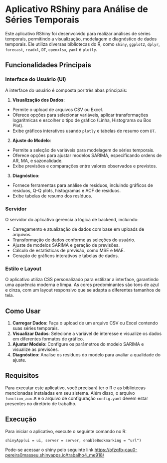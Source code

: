 # Aplicativo RShiny para Análise de Séries Temporais

Este aplicativo RShiny foi desenvolvido para realizar análises de séries temporais, permitindo a visualização, modelagem e diagnóstico de dados temporais. Ele utiliza diversas bibliotecas do R, como `shiny`, `ggplot2`, `dplyr`, `forecast`, `readxl`, `DT`, `openxlsx`, `yaml` e `plotly`.

## Funcionalidades Principais

### Interface do Usuário (UI)

A interface do usuário é composta por três abas principais:

1. **Visualização dos Dados**:
 - Permite o upload de arquivos CSV ou Excel.
 - Oferece opções para selecionar variáveis, aplicar transformações logarítmicas e escolher o tipo de gráfico (Linha, Histograma ou Box Plot).
 - Exibe gráficos interativos usando `plotly` e tabelas de resumo com `DT`.

2. **Ajuste do Modelo**:
 - Permite a seleção de variáveis para modelagem de séries temporais.
 - Oferece opções para ajustar modelos SARIMA, especificando ordens de AR, MA, e sazonalidade.
 - Exibe previsões e comparações entre valores observados e previstos.

3. **Diagnóstico**:
 - Fornece ferramentas para análise de resíduos, incluindo gráficos de resíduos, Q-Q plots, histogramas e ACF de resíduos.
 - Exibe tabelas de resumo dos resíduos.

### Servidor

O servidor do aplicativo gerencia a lógica de backend, incluindo:

- Carregamento e atualização de dados com base em uploads de arquivos.
- Transformação de dados conforme as seleções do usuário.
- Ajuste de modelos SARIMA e geração de previsões.
- Cálculo de estatísticas de previsão, como MSE e MAE.
- Geração de gráficos interativos e tabelas de dados.

### Estilo e Layout

O aplicativo utiliza CSS personalizado para estilizar a interface, garantindo uma aparência moderna e limpa. As cores predominantes são tons de azul e cinza, com um layout responsivo que se adapta a diferentes tamanhos de tela.

## Como Usar

1. **Carregar Dados**: Faça o upload de um arquivo CSV ou Excel contendo suas séries temporais.
2. **Visualizar Dados**: Selecione a variável de interesse e visualize os dados em diferentes formatos de gráfico.
3. **Ajustar Modelo**: Configure os parâmetros do modelo SARIMA e visualize as previsões.
4. **Diagnóstico**: Analise os resíduos do modelo para avaliar a qualidade do ajuste.

## Requisitos

Para executar este aplicativo, você precisará ter o R e as bibliotecas mencionadas instaladas em seu sistema. Além disso, o arquivo `function_aux.R` e o arquivo de configuração `config.yaml` devem estar presentes no diretório de trabalho.

## Execução

Para iniciar o aplicativo, execute o seguinte comando no R:

```{r}
shinyApp(ui = ui, server = server, enableBookmarking = "url")
```
Pode-se acessar o shiny pelo seguinte link https://ofzqfb-cau0-pereira0masseu.shinyapps.io/trabalho4_me918/

